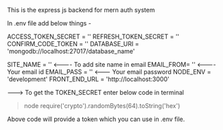This is the express js backend for mern auth system

In .env file add below things - 

ACCESS_TOKEN_SECRET = ''
REFRESH_TOKEN_SECRET = ''
CONFIRM_CODE_TOKEN = ''
DATABASE_URI = 'mongodb://localhost:27017/database_name'

SITE_NAME = ''                     <---- To add site name in email
EMAIL_FROM= ''                     <---- Your email id
EMAIL_PASS = ''    <--- Your email password
NODE_ENV = 'development'
FRONT_END_URL = 'http://localhost:3000'

---> To get the TOKEN_SECRET enter below code in terminal
> node
>require('crypto').randomBytes(64).toString('hex')

Above code will provide a token which you can use in .env file.